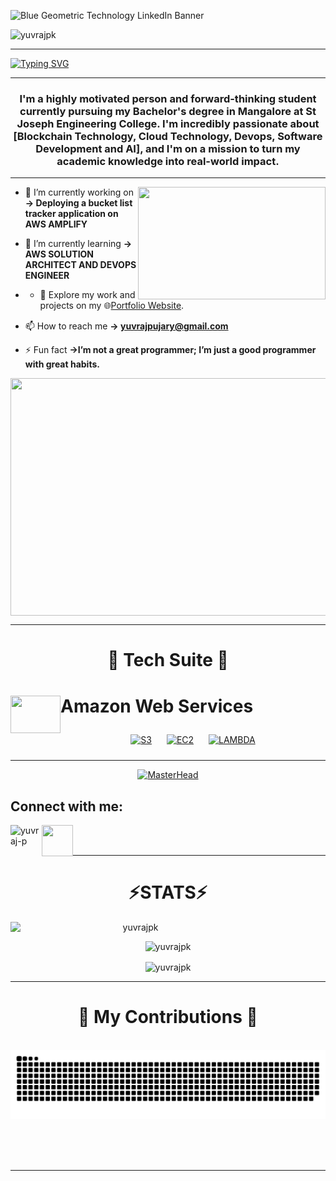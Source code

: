 ![Blue Geometric Technology LinkedIn Banner](https://github.com/user-attachments/assets/3c4b0ba5-2bb8-4c83-a824-0773560b532d)
<p align="left"> <img src="https://komarev.com/ghpvc/?username=yuvrajpk&label=Profile%20views&color=0e75b6&style=flat" alt="yuvrajpk" /> </p>
<hr>
<a align="center " href="https://git.io/typing-svg" align="center"><img src="https://readme-typing-svg.demolab.com?font=Fira+Code&weight=600&size=30&pause=1000&color=000808&vCenter=true&width=438&height=150&lines=Hello👋 I am Yuvraj;Welcome+To+My+GITHUB 🌍" alt="Typing SVG" /></a>
<hr>
<h3 align="center">I'm a highly motivated person and forward-thinking student currently pursuing my Bachelor's degree in Mangalore at St Joseph Engineering College. I'm incredibly passionate about [Blockchain Technology, Cloud Technology, Devops, Software Development and AI], and I'm on a mission to turn my academic knowledge into real-world impact.</h3>
<hr>

<img src="https://cdn.dribbble.com/users/1912990/screenshots/6129020/cloud_computing.gif" alt="" width="300" height="180" align="right">


</a> </p>

- 🔭 I’m currently working on **-> Deploying a bucket list tracker application on AWS AMPLIFY**

- 🌱 I’m currently learning **-> AWS SOLUTION ARCHITECT AND DEVOPS ENGINEER**

- -  🚀 Explore my work and projects on my 🌐[Portfolio Website](https://yuvrajpk.github.io/Portfolio/).

- 📫 How to reach me **-> yuvrajpujary@gmail.com**

- ⚡ Fun fact **->I’m not a great programmer; I’m just a good programmer with great habits.**





<img src="https://github.com/user-attachments/assets/2cbe324a-abd1-42d5-8fed-9951a85eacac" alt="" width="1200" height="380" align="center">




<hr>



<h1 align="center">🤖 Tech Suite 🤖</h1> 

# Amazon Web Services <img src="https://github.com/user-attachments/assets/bbc05f9f-ffb5-4bf8-a68f-0870532c0233" alt="" width="80" height="60" align="left">
<div align="center">
  
<a href="https://aws.amazon.com/s3/" target="_blank"><img style="margin: 10px" src="https://github.com/user-attachments/assets/fa4c2b35-ad87-4e23-a8c4-2bbc5dad6b8d" alt="S3" height="80" /></a> 
<a href="https://aws.amazon.com/pm/ec2/" target="_blank"><img style="margin: 10px" src="https://github.com/user-attachments/assets/501eb709-b7e0-4b13-9f66-e20309a68dd3" alt="EC2" height="80" /></a> 
<a href="https://aws.amazon.com/pm/lambda/" target="_blank"><img style="margin: 10px" src="https://github.com/user-attachments/assets/26ba14b8-e4c6-4b34-9bfa-a01bef9a0a5d" alt="LAMBDA" height="80" /></a> 






<hr>


[![MasterHead](https://user-images.githubusercontent.com/10498744/210012254-234538ff-d198-48aa-8964-37e6fd45d227.gif)](https://jeffjiang.vercel.app/)
<h2 align="left">Connect with me:</h2>
<p align="left">
<a href="https://linkedin.com/in/www.linkedin.com/in/ yuvraj-p-756522228" target="blank"><img align="left" src="https://skillicons.dev/icons?i=linkedin&theme=dark" alt="yuvraj-p" height="50" width="50" /></a>
  <a href="https://instagram.com/_yuvraj_prince_06" target="blank"><img align="left" src="https://skillicons.dev/icons?i=instagram&theme=dark" height="50" width="50" /></a>
</p>
<br>
<br>
<hr>


<h1 align="center"> ⚡STATS⚡</h1>

<div align="center">
<p>&nbsp;<img width="400" align="left" src="https://github-readme-stats.vercel.app/api?username=yuvrajpk&show_icons=true&locale=en" alt="yuvrajpk" /></p>
<p><img width="400" align="top right" src="https://github-readme-streak-stats.herokuapp.com/?user=yuvrajpk&" alt="yuvrajpk" /></p>
<p><img width="" align="center" src="https://github-readme-stats.vercel.app/api/top-langs?username=yuvrajpk&show_icons=true&locale=en&layout=compact" alt="yuvrajpk" /></p>

  <hr>
  <p>
  <h1>🐍 My Contributions 🐍</h1>
  <br>
  <img alt="snake eating my contributions" src="https://raw.githubusercontent.com/salesp07/salesp07/output/github-contribution-grid-snake.svg" />
  
  <br/><br/><br/>
</div>
</p>
<hr/>
